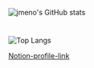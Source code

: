 ![jmeno's GitHub stats](https://github-readme-stats.vercel.app/api?username=jmeno1011&theme=gruvbox_light&show_icons=true)
#
![Top Langs](https://github-readme-stats.vercel.app/api/top-langs/?username=jmeno1011&layout=compact&theme=tokyonight)

[Notion-profile-link](https://rust-report-764.notion.site/2c91748b943e4171be6d15cc93c45c4b)
